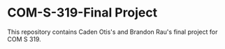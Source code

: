 # COM-S-319-Final Project
This repository contains Caden Otis's and Brandon Rau's final project for COM S 319.
